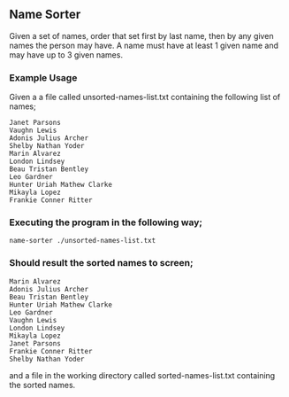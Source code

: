 ## Name Sorter
Given a set of names, order that set first by last name, then by any given names the person may have. A name must have at least 1 given name and may have up to 3 given names.

### Example Usage
Given a a file called unsorted-names-list.txt containing the following list of names;
```
Janet Parsons
Vaughn Lewis
Adonis Julius Archer
Shelby Nathan Yoder
Marin Alvarez
London Lindsey
Beau Tristan Bentley
Leo Gardner
Hunter Uriah Mathew Clarke
Mikayla Lopez
Frankie Conner Ritter
```

### Executing the program in the following way;
```
name-sorter ./unsorted-names-list.txt
```

### Should result the sorted names to screen;
```
Marin Alvarez
Adonis Julius Archer
Beau Tristan Bentley
Hunter Uriah Mathew Clarke
Leo Gardner
Vaughn Lewis
London Lindsey
Mikayla Lopez
Janet Parsons
Frankie Conner Ritter
Shelby Nathan Yoder
```
and a file in the working directory called sorted-names-list.txt containing the sorted names.
